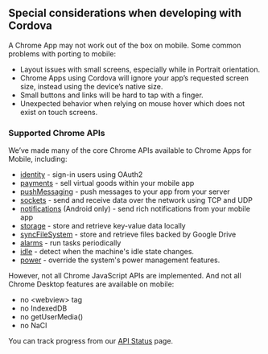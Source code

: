 ## Special considerations when developing with Cordova

A Chrome App may not work out of the box on mobile. Some common problems with porting to mobile:

* Layout issues with small screens, especially while in Portrait orientation.
* Chrome Apps using Cordova will ignore your app’s requested screen size, instead using the device’s native size.
* Small buttons and links will be hard to tap with a finger.
* Unexpected behavior when relying on mouse hover which does not exist on touch screens.

### Supported Chrome APIs 

We’ve made many of the core Chrome APIs available to Chrome Apps for Mobile, including:

* [identity](http://developer.chrome.com/apps/identity.html) - sign-in users using OAuth2
* [payments](http://developer.chrome.com/apps/payments.html) - sell virtual goods within your mobile app
* [pushMessaging](http://developer.chrome.com/apps/pushMessaging.html) - push messages to your app from your server
* [sockets](http://developer.chrome.com/apps/sockets.html) - send and receive data over the network using TCP and UDP
* [notifications](http://developer.chrome.com/apps/notifications.html) (Android only) - send rich notifications from your mobile app
* [storage](http://developer.chrome.com/apps/storage.html) - store and retrieve key-value data locally
* [syncFileSystem](http://developer.chrome.com/apps/syncFileSystem.html) - store and retrieve files backed by Google Drive
* [alarms](http://developer.chrome.com/apps/alarms.html) - run tasks periodically
* [idle](http://developer.chrome.com/apps/idle.html) -  detect when the machine's idle state changes.
* [power](http://developer.chrome.com/apps/power.html) - override the system's power management features.

However, not all Chrome JavaScript APIs are implemented. And not all Chrome Desktop features are available on mobile:
  * no &lt;webview&gt; tag
  * no IndexedDB
  * no getUserMedia()
  * no NaCl

You can track progress from our [API Status](APIStatus.md) page.
